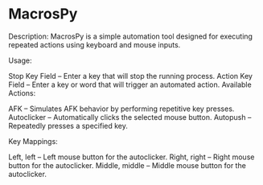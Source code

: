 # MacrosPy
Description:
MacrosPy is a simple automation tool designed for executing repeated actions using keyboard and mouse inputs.

Usage:

Stop Key Field – Enter a key that will stop the running process.
Action Key Field – Enter a key or word that will trigger an automated action.
Available Actions:

AFK – Simulates AFK behavior by performing repetitive key presses.
Autoclicker – Automatically clicks the selected mouse button.
Autopush – Repeatedly presses a specified key.

Key Mappings:

Left, left – Left mouse button for the autoclicker.
Right, right – Right mouse button for the autoclicker.
Middle, middle – Middle mouse button for the autoclicker.
